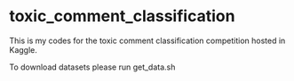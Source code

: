 # toxic_comment_classification

This is my codes for the toxic comment classification competition hosted in Kaggle.

To download datasets please run get_data.sh
